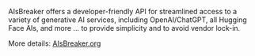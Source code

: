 AIsBreaker offers a developer-friendly API for streamlined access to a variety of generative AI services, including OpenAI/ChatGPT, all Hugging Face AIs, and more ...
to provide simplicity and to avoid vendor lock-in.

More details: [AIsBreaker.org](https://aisbreaker.org/)
